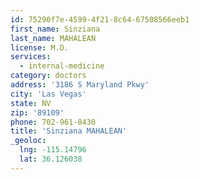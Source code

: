 ```yaml
---
id: 75290f7e-4599-4f21-8c64-67508566eeb1
first_name: Sinziana
last_name: MAHALEAN
license: M.D.
services:
  - internal-medicine
category: doctors
address: '3186 S Maryland Pkwy'
city: 'Las Vegas'
state: NV
zip: '89109'
phone: 702-961-8430
title: 'Sinziana MAHALEAN'
_geoloc:
  lng: -115.14796
  lat: 36.126038
---
```

